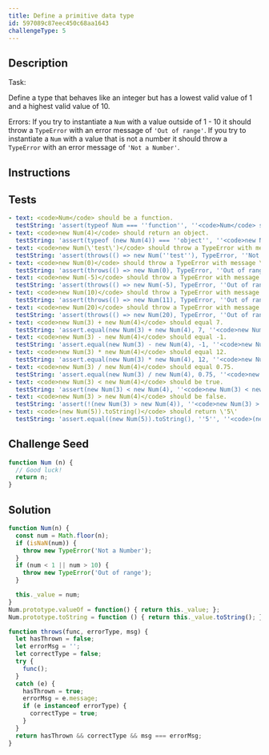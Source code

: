 ```yaml
---
title: Define a primitive data type
id: 597089c87eec450c68aa1643
challengeType: 5
---
```


## Description
<section id='description'>
Task:
<p>Define a type that behaves like an integer but has a lowest valid value of 1 and a highest valid value of 10.</p>
Errors:
If you try to instantiate a <code>Num</code> with a value outside of 1 - 10
it should throw a <code>TypeError</code> with an error message of <code>'Out of range'</code>.
If you try to instantiate a <code>Num</code> with a value that is not a number
it should throw a <code>TypeError</code> with an error message of <code>'Not a Number'</code>.
</section>

## Instructions
<section id='instructions'>

</section>

## Tests
<section id='tests'>

```yml
- text: <code>Num</code> should be a function.
  testString: 'assert(typeof Num === ''function'', ''<code>Num</code> should be a function.'');'
- text: <code>new Num(4)</code> should return an object.
  testString: 'assert(typeof (new Num(4)) === ''object'', ''<code>new Num(4)</code> should return an object.'');'
- text: <code>new Num(\'test\')</code> should throw a TypeError with message \'Not a Number\'.
  testString: 'assert(throws(() => new Num(''test''), TypeError, ''Not a Number''), ''<code>new Num(\''test\'')</code> should throw a TypeError with message \''Not a Number\''.'');'
- text: <code>new Num(0)</code> should throw a TypeError with message \'Out of range\'.
  testString: 'assert(throws(() => new Num(0), TypeError, ''Out of range''), ''<code>new Num(0)</code> should throw a TypeError with message \''Out of range\''.'');'
- text: <code>new Num(-5)</code> should throw a TypeError with message \'Out of range\'.
  testString: 'assert(throws(() => new Num(-5), TypeError, ''Out of range''), ''<code>new Num(-5)</code> should throw a TypeError with message \''Out of range\''.'');'
- text: <code>new Num(10)</code> should throw a TypeError with message \'Out of range\'.
  testString: 'assert(throws(() => new Num(11), TypeError, ''Out of range''), ''<code>new Num(10)</code> should throw a TypeError with message \''Out of range\''.'');'
- text: <code>new Num(20)</code> should throw a TypeError with message \'Out of range\'.
  testString: 'assert(throws(() => new Num(20), TypeError, ''Out of range''), ''<code>new Num(20)</code> should throw a TypeError with message \''Out of range\''.'');'
- text: <code>new Num(3) + new Num(4)</code> should equal 7.
  testString: 'assert.equal(new Num(3) + new Num(4), 7, ''<code>new Num(3) + new Num(4)</code> should equal 7.'');'
- text: <code>new Num(3) - new Num(4)</code> should equal -1.
  testString: 'assert.equal(new Num(3) - new Num(4), -1, ''<code>new Num(3) - new Num(4)</code> should equal -1.'');'
- text: <code>new Num(3) * new Num(4)</code> should equal 12.
  testString: 'assert.equal(new Num(3) * new Num(4), 12, ''<code>new Num(3) * new Num(4)</code> should equal 12.'');'
- text: <code>new Num(3) / new Num(4)</code> should equal 0.75.
  testString: 'assert.equal(new Num(3) / new Num(4), 0.75, ''<code>new Num(3) / new Num(4)</code> should equal 0.75.'');'
- text: <code>new Num(3) < new Num(4)</code> should be true.
  testString: 'assert(new Num(3) < new Num(4), ''<code>new Num(3) < new Num(4)</code> should be true.'');'
- text: <code>new Num(3) > new Num(4)</code> should be false.
  testString: 'assert(!(new Num(3) > new Num(4)), ''<code>new Num(3) > new Num(4)</code> should be false.'');'
- text: <code>(new Num(5)).toString()</code> should return \'5\'
  testString: 'assert.equal((new Num(5)).toString(), ''5'', ''<code>(new Num(5)).toString()</code> should return \''5\'''');'

```

</section>

## Challenge Seed
<section id='challengeSeed'>

<div id='js-seed'>

```js
function Num (n) {
  // Good luck!
  return n;
}
```

</div>



</section>

## Solution
<section id='solution'>


```js
function Num(n) {
  const num = Math.floor(n);
  if (isNaN(num)) {
    throw new TypeError('Not a Number');
  }
  if (num < 1 || num > 10) {
    throw new TypeError('Out of range');
  }

  this._value = num;
}
Num.prototype.valueOf = function() { return this._value; };
Num.prototype.toString = function () { return this._value.toString(); };

function throws(func, errorType, msg) {
  let hasThrown = false;
  let errorMsg = '';
  let correctType = false;
  try {
    func();
  }
  catch (e) {
    hasThrown = true;
    errorMsg = e.message;
    if (e instanceof errorType) {
      correctType = true;
    }
  }
  return hasThrown && correctType && msg === errorMsg;
}

```

</section>
